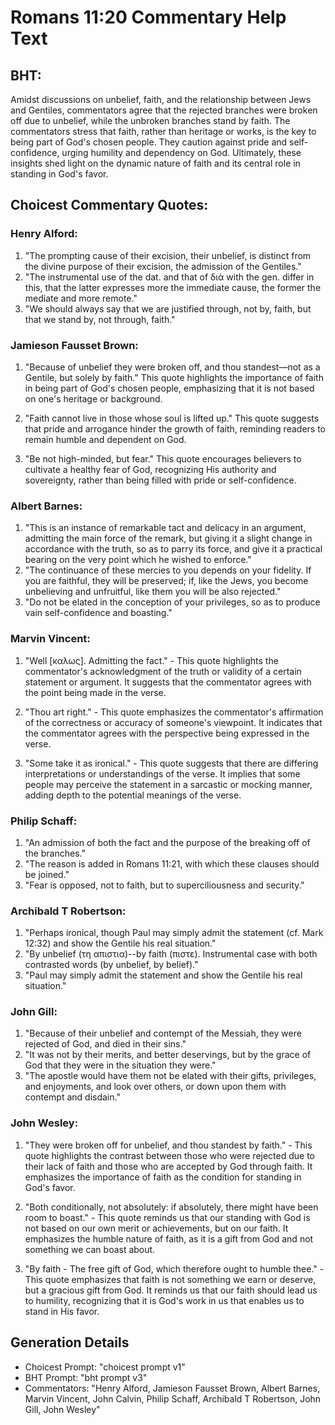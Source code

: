 # Romans 11:20 Commentary Help Text

## BHT:
Amidst discussions on unbelief, faith, and the relationship between Jews and Gentiles, commentators agree that the rejected branches were broken off due to unbelief, while the unbroken branches stand by faith. The commentators stress that faith, rather than heritage or works, is the key to being part of God's chosen people. They caution against pride and self-confidence, urging humility and dependency on God. Ultimately, these insights shed light on the dynamic nature of faith and its central role in standing in God's favor.

## Choicest Commentary Quotes:
### Henry Alford:
1. "The prompting cause of their excision, their unbelief, is distinct from the divine purpose of their excision, the admission of the Gentiles."
2. "The instrumental use of the dat. and that of διὰ with the gen. differ in this, that the latter expresses more the immediate cause, the former the mediate and more remote."
3. "We should always say that we are justified through, not by, faith, but that we stand by, not through, faith."

### Jamieson Fausset Brown:
1. "Because of unbelief they were broken off, and thou standest—not as a Gentile, but solely by faith." This quote highlights the importance of faith in being part of God's chosen people, emphasizing that it is not based on one's heritage or background.

2. "Faith cannot live in those whose soul is lifted up." This quote suggests that pride and arrogance hinder the growth of faith, reminding readers to remain humble and dependent on God.

3. "Be not high-minded, but fear." This quote encourages believers to cultivate a healthy fear of God, recognizing His authority and sovereignty, rather than being filled with pride or self-confidence.

### Albert Barnes:
1. "This is an instance of remarkable tact and delicacy in an argument, admitting the main force of the remark, but giving it a slight change in accordance with the truth, so as to parry its force, and give it a practical bearing on the very point which he wished to enforce."
2. "The continuance of these mercies to you depends on your fidelity. If you are faithful, they will be preserved; if, like the Jews, you become unbelieving and unfruitful, like them you will be also rejected."
3. "Do not be elated in the conception of your privileges, so as to produce vain self-confidence and boasting."

### Marvin Vincent:
1. "Well [καλως]. Admitting the fact." - This quote highlights the commentator's acknowledgment of the truth or validity of a certain statement or argument. It suggests that the commentator agrees with the point being made in the verse.

2. "Thou art right." - This quote emphasizes the commentator's affirmation of the correctness or accuracy of someone's viewpoint. It indicates that the commentator agrees with the perspective being expressed in the verse.

3. "Some take it as ironical." - This quote suggests that there are differing interpretations or understandings of the verse. It implies that some people may perceive the statement in a sarcastic or mocking manner, adding depth to the potential meanings of the verse.

### Philip Schaff:
1. "An admission of both the fact and the purpose of the breaking off of the branches."
2. "The reason is added in Romans 11:21, with which these clauses should be joined."
3. "Fear is opposed, not to faith, but to superciliousness and security."

### Archibald T Robertson:
1. "Perhaps ironical, though Paul may simply admit the statement (cf. Mark 12:32) and show the Gentile his real situation." 
2. "By unbelief (τη απιστια)--by faith (πιστε). Instrumental case with both contrasted words (by unbelief, by belief)."
3. "Paul may simply admit the statement and show the Gentile his real situation."

### John Gill:
1. "Because of their unbelief and contempt of the Messiah, they were rejected of God, and died in their sins."
2. "It was not by their merits, and better deservings, but by the grace of God that they were in the situation they were."
3. "The apostle would have them not be elated with their gifts, privileges, and enjoyments, and look over others, or down upon them with contempt and disdain."

### John Wesley:
1. "They were broken off for unbelief, and thou standest by faith." - This quote highlights the contrast between those who were rejected due to their lack of faith and those who are accepted by God through faith. It emphasizes the importance of faith as the condition for standing in God's favor.

2. "Both conditionally, not absolutely: if absolutely, there might have been room to boast." - This quote reminds us that our standing with God is not based on our own merit or achievements, but on our faith. It emphasizes the humble nature of faith, as it is a gift from God and not something we can boast about.

3. "By faith - The free gift of God, which therefore ought to humble thee." - This quote emphasizes that faith is not something we earn or deserve, but a gracious gift from God. It reminds us that our faith should lead us to humility, recognizing that it is God's work in us that enables us to stand in His favor.


## Generation Details
- Choicest Prompt: "choicest prompt v1"
- BHT Prompt: "bht prompt v3"
- Commentators: "Henry Alford, Jamieson Fausset Brown, Albert Barnes, Marvin Vincent, John Calvin, Philip Schaff, Archibald T Robertson, John Gill, John Wesley"
